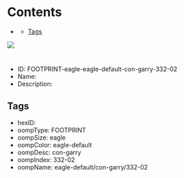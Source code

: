 



Contents
========

* [](#)
	* [Tags](#tags)
  
![][im]
# 

- ID: FOOTPRINT-eagle-eagle-default-con-garry-332-02
- Name: 
- Description: 

## Tags

- hexID: 
- oompType: FOOTPRINT
- oompSize: eagle
- oompColor: eagle-default
- oompDesc: con-garry
- oompIndex: 332-02
- oompName: eagle-default/con-garry/332-02



[im]: image.png
